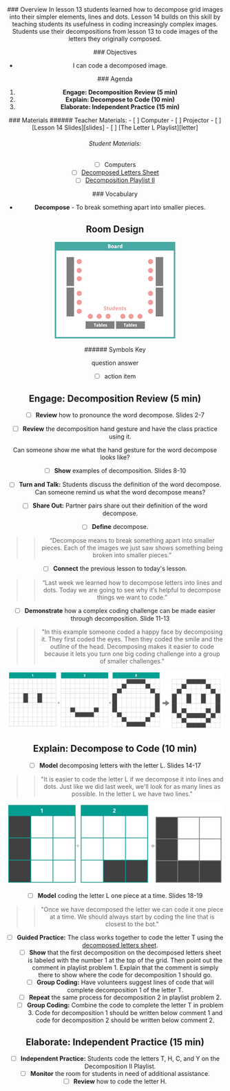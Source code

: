 <header class='header' title='Lesson 14' subtitle='Decomposition II'/>

<notable>
<iconp src='/icons/activity.png'>### Overview</iconp>
In lesson 13 students learned how to decompose grid images into their simpler elements, lines and dots. Lesson 14 builds on this skill by teaching students its usefulness in coding increasingly complex images. Students use their decompositions from lesson 13 to code images of the letters they originally composed.

<iconp src='/icons/objectives.png'>### Objectives</iconp>
- I can code a decomposed image.

<iconp src='/icons/agenda.png'>### Agenda</iconp>

1. **Engage: Decomposition Review (5 min)**
1. **Explain: Decompose to Code (10 min)**
1. **Elaborate: Independent Practice (15 min)**

<note>
<iconp src='/icons/materials.png'>### Materials</iconp>
###### Teacher Materials:
- [ ] Computer
- [ ] Projector
- [ ] [Lesson 14 Slides][slides]
- [ ] [The Letter L Playlist][letter]

###### Student Materials:
- [ ] Computers
- [ ] [Decomposed Letters Sheet][sheets]
- [ ] [Decomposition Playlist II][playlist]

<iconp src='/icons/vocab.png'>### Vocabulary</iconp>
- **Decompose** - To break something apart into smaller pieces.

</note>

<pagebreak/>

## Room Design

![room](./images/layout-computer.png)

<note borderLeft='2px solid green' mt='2em'>
###### Symbols Key

<iconp ml='1.65em' type='question'>question</iconp>
<iconp ml='1.65em' type='answer'>answer</iconp>
- [ ] action item
</note>

<pagebreak/>

## Engage: Decomposition Review (5 min)
- [ ] **Review** how to pronounce the word decompose. Slides 2-7

- [ ] **Review** the decomposition hand gesture and have the class practice using it.

<iconp type='question'>Can someone show me what the hand gesture for the word decompose looks like?
</iconp>

- [ ] **Show** examples of decomposition. Slides 8-10

- [ ] **Turn and Talk:** Students discuss the definition of the word decompose.
<iconp type='question'>Can someone remind us what the word decompose means?</iconp>

- [ ] **Share Out:** Partner pairs share out their definition of the word decompose.
- [ ] **Define** decompose.
>> “Decompose means to break something apart into smaller pieces. Each of the images we just saw shows something being broken into smaller pieces.”

- [ ] **Connect** the previous lesson to today's lesson.
>> “Last week we learned how to decompose letters into lines and dots. Today we are going to see why it’s helpful to decompose things we want to code.”

- [ ] **Demonstrate** how a complex coding challenge can be made easier through decomposition. Slide 11-13
>> "In this example someone coded a happy face by decomposing it. They first coded the eyes. Then they coded the smile and the outline of the head. Decomposing makes it easier to code because it lets you turn one big coding challenge into a group of smaller challenges."

![smiley](./images/smiley-face.png)

## Explain: Decompose to Code (10 min)
- [ ] **Model** decomposing letters with the letter L. Slides 14-17
>>"It is easier to code the letter L if we decompose it into lines and dots. Just like we did last week, we'll look for as many lines as possible. In the letter L we have two lines."

![letter](./images/letter-l.png)

- [ ] **Model** coding the letter L one piece at a time. Slides 18-19
>> "Once we have decomposed the letter we can code it one piece at a time. We should always start by coding the line that is closest to the bot."

- [ ] **Guided Practice:** The class works together to code the letter T using the [decomposed letters sheet][sheets].
  - [ ] **Show** that the first decomposition on the decomposed letters sheet is labeled with the number 1 at the top of the grid. Then point out the comment in playlist problem 1. Explain that the comment is simply there to show where the code for decomposition 1 should go.
  - [ ] **Group Coding:** Have volunteers suggest lines of code that will complete decomposition 1 of the letter T.
  - [ ] **Repeat** the same process for decomposition 2 in playlist problem 2.
  - [ ] **Group Coding:** Combine the code to complete the letter T in problem 3. Code for decomposition 1 should be written below comment 1 and code for decomposition 2 should be written below comment 2.

## Elaborate: Independent Practice (15 min)
- [ ] **Independent Practice:** Students code the letters T, H, C, and Y on the Decomposition II Playlist.
- [ ] **Monitor** the room for students in need of additional assistance.
- [ ] **Review** how to code the letter H.

</notable>

[slides]: https://docs.google.com/presentation/d/10L6IRJjHOPYSiIRTujcMV1cagxx6txOwYXWI66qK3_4/edit#slide=id.p
[letter]: http://www.pixelbots.io/X2LPG
[sheets]: https://drive.google.com/open?id=0B48_2vIyABioVkxvUm1fb2RVYVU
[playlist]: http://www.pixelbots.io/JD7Y8

